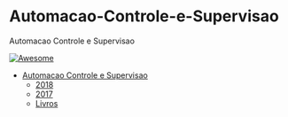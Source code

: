 # Automacao-Controle-e-Supervisao
Automacao Controle e Supervisao

[![Awesome](https://cdn.rawgit.com/sindresorhus/awesome/d7305f38d29fed78fa85652e3a63e154dd8e8829/media/badge.svg)](https://github.com/sindresorhus/awesome)

- [Automacao Controle e Supervisao](#awesome-)
    - [2018](#2018)
    - [2017](#2017)
    - [Livros](#livros)
